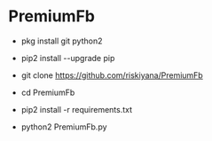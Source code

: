 # PremiumFb

* pkg install git python2

* pip2 install --upgrade pip

* git clone https://github.com/riskiyana/PremiumFb

* cd PremiumFb

* pip2 install -r requirements.txt

* python2 PremiumFb.py
